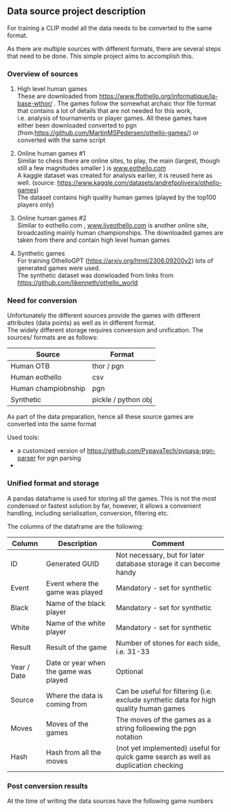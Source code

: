 
## Data source project description

For training a CLIP model all the data needs to be converted to the same format.

As there are multiple sources with different formats, there are several steps that need to be done. 
This simple project aims to accomplish this. 

### Overview of sources

1. High level human games \
These are downloaded from https://www.ffothello.org/informatique/la-base-wthor/ . The games follow the somewhat archaic thor file format that contains a lot of details that are not needed for this work, \
i.e. analysis of tournaments or player games. All these games have either been downloaded converted to pgn (from:https://github.com/MartinMSPedersen/othello-games/) or converted with the same script

2. Online human games #1 \
Similar to chess there are online sites, to play, the main (largest, though still a few magnitudes smaller ) is www.eothello.com \
A kaggle dataset was created for analysis earlier, it is reused here as well. (source: https://www.kaggle.com/datasets/andrefpoliveira/othello-games) \
The dataset contains high quality human games (played by the top100 players only)

3. Online human games #2 \
Similar to eothello.com , www.liveothello.com is another online site, broadcasting mainly human championships. The downloaded games are taken from there and contain high level human games

4. Synthetic games \
For training OthelloGPT (https://arxiv.org/html/2306.09200v2) lots of generated games were used. \
The synthetic dataset was donwloaded from links from https://github.com/likenneth/othello_world


### Need for conversion

Unfortunately the different sources provide the games with different attributes (data points) as well as in different format. \
The widely different storage requires conversion and unification. The sources/ formats are as follows: 

| Source              | Format              |
|---------------------|---------------------|
| Human OTB           | thor / pgn          |
| Human eothello      | csv                 |
| Human champiobnship | pgn                 |
| Synthetic           | pickle / python obj |

As part of the data preparation, hence all these source games are converted into the same format

Used tools: 
- a customized version of https://github.com/PypayaTech/pypaya-pgn-parser for pgn parsing
- 

### Unified format and storage

A pandas dataframe is used for storing all the games. This is not the most condensed or fastest solution by far, however, it allows a convenient handling, including serialisation, conversion, filtering etc.  

The columns of the dataframe are the following:

| Column      | Description                           | Comment                                                                               |
|-------------|---------------------------------------|---------------------------------------------------------------------------------------|
| ID          | Generated GUID                        | Not necessary, but for later database storage it can become handy                     |
| Event       | Event where the game was played       | Mandatory - set for synthetic                                                         |
| Black       | Name of the black player              | Mandatory - set for synthetic                                                         |
| White       | Name of the white player              | Mandatory - set for synthetic                                                         |                  |                                                                   |
| Result      | Result of the game                    | Number of stones for each side, i.e. 31-33                                            |
| Year / Date | Date or year when the game was played | Optional                                                                              |
| Source      | Where the data is coming from         | Can be useful for filtering (i.e. exclude synthetic data for high quality human games |   
| Moves       | Moves of the games                    | The moves of the games as a string folloewing the pgn notation                        |
| Hash        | Hash from all the moves               | (not yet implemented) useful for quick game search as well as duplication checking    |

### Post conversion results

At the time of writing the data sources have the following game numbers